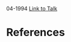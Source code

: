 

04-1994
[Link to Talk](https://www.churchofjesuschrist.org/study/general-conference/1994/04/sunday-afternoon-session?lang=eng)



# References
